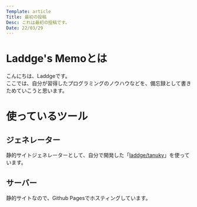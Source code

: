 ```yaml
---
Template: article
Title: 最初の投稿
Desc: これは最初の投稿です。
Date: 22/03/29
---
```


# Laddge's Memoとは
こんにちは、Laddgeです。  
ここでは、自分が習得したプログラミングのノウハウなどを、備忘録として書きためていこうと思います。

# 使っているツール
## ジェネレーター
静的サイトジェネレーターとして、自分で開発した「[laddge/tanuky](https://github.com/laddge/tanuky)」を使っています。

## サーバー
静的サイトなので、Github Pagesでホスティングしています。
